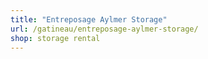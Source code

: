 ```yaml
---
title: "Entreposage Aylmer Storage"
url: /gatineau/entreposage-aylmer-storage/
shop: storage rental
---
```

